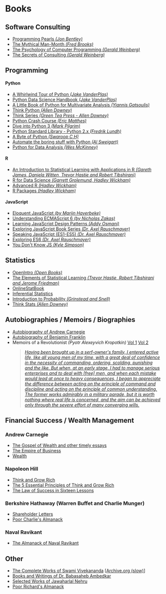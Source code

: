 # Books

## Software Consulting
  * [Programming Pearls _(Jon Bentley)_](https://www.amazon.com/Programming-Pearls-Jon-Bentley/dp/8177588583)
  * [The Mythical Man-Month _(Fred Brooks)_](https://www.amazon.com/Mythical-Man-Month-Software-Engineering-Anniversary/dp/0201835959)
  * [The Psychology of Computer Programming _(Gerald Weinberg)_](https://www.amazon.com/Psychology-Computer-Programming-Silver-Anniversary-ebook/dp/B004R9QACC)
  * [The Secrets of Consulting _(Gerald Weinberg)_](https://www.amazon.com/Secrets-Consulting-Giving-Getting-Successfully/dp/0932633013)


## Programming

#### Python
  * [A Whirlwind Tour of Python _(Jake VanderPlas)_](https://github.com/jakevdp/WhirlwindTourOfPython/blob/6f1daf714fe52a8dde6a288674ba46a7feed8816/Index.ipynb)
  * [Python Data Science Handbook _(Jake VanderPlas)_](https://jakevdp.github.io/PythonDataScienceHandbook/)
  * [A Little Book of Python for Multivariate Analysis _(Yiannis Gatsoulis)_](http://python-for-multivariate-analysis.readthedocs.io/index.html)
  * [Think Python _(Allen Downey)_](https://greenteapress.com/wp/think-python-2e)
  * [Think Series _(Green Tea Press - Allen Downey)_](http://greenteapress.com/wp/)
  * [Python Crash Course _(Eric Matthes)_](https://github.com/ehmatthes/pcc)
  * [Dive into Python 3 _(Mark Pilgrim)_](http://www.diveintopython3.net/)
  * [Python Standard Library - Python 2.x _(Fredrik Lundh)_](http://effbot.org/librarybook/)
  * [A Byte of Python _(Swaroop C H)_](https://python.swaroopch.com/)
  * [Automate the boring stuff with Python _(Al Sweigart)_](https://automatetheboringstuff.com/)
  * [Python for Data Analysis _(Wes McKinney)_](https://wesmckinney.com/book/)

#### R
  * [An Introduction to Statistical Learning with Applications in R _(Gareth James, Daniela Witten, Trevor Hastie and Robert Tibshirani)_](http://www-bcf.usc.edu/~gareth/ISL/)
  * [R for Data Science _(Garrett Grolemund, Hadley Wickham)_](http://r4ds.had.co.nz/)
  * [Advanced R _(Hadley Wickham)_](https://adv-r.hadley.nz/)
  * [R Packages _(Hadley Wickham)_](http://r-pkgs.had.co.nz/)

#### JavaScript
  * [Eloquent JavaScript _(by Marijn Haverbeke)_](http://eloquentjavascript.net/)
  * [Understanding ECMAScript 6 _(by Nicholas Zakas)_](https://leanpub.com/understandinges6/read)
  * [Learning JavaScript Design Patterns _(Addy Osmani)_](https://addyosmani.com/resources/essentialjsdesignpatterns/book/)
  * [Exploring JavaScript Book Series _(Dr. Axel Rauschmayer)_](https://exploringjs.com/index.html)
  * [Speaking JavaScript (ES1-ES5) _(Dr. Axel Rauschmayer)_](https://exploringjs.com/es5/index.html)
  * [Exploring ES6 _(Dr. Axel Rauschmayer)_](http://exploringjs.com/es6/index.html)
  * [You Don't Know JS _(Kyle Simpson)_](https://github.com/getify/You-Dont-Know-JS)


## Statistics
  * [OpenIntro _(Open Books)_](https://www.openintro.org)
  * [The Elements of Statistical Learning _(Trevor Hastie, Robert Tibshirani and Jerome Friedman)_](https://web.stanford.edu/~hastie/ElemStatLearn/)
  * [OnlineStatBook](http://onlinestatbook.com/2/index.html)
  * [Inferential Statistics](http://vassarstats.net/textbook/)
  * [Introduction to Probability _(Grinstead and Snell)_](http://www.dartmouth.edu/~chance/teaching_aids/books_articles/probability_book/pdf.html)
  * [Think Stats _(Allen Downey)_](https://greenteapress.com/wp/think-stats-2e)


## Autobiographies / Memoirs / Biographies
  * [Autobiography of Andrew Carnegie](https://archive.org/details/autobiographyofa00carn/mode/2up?view=theater)
  * [Autobiography of Benjamin Franklin](https://archive.org/details/autobiographybe03bigegoog/mode/2up?view=theater)
  * Memoirs of a Revolutionist _(Pyotr Alexeyvich Kropotkin)_
  [Vol 1](https://archive.org/details/memoirsofrevolut01kropuoft/page/n5/mode/2up?view=theater) 
  [Vol 2](https://archive.org/details/memoirsofrevolut02kropuoft/page/n8/mode/2up?view=theater)
    > [*Having been brought up in a serf-owner's family, I entered active life, like all young men of my time, 
    with a great deal of confidence in the necessity of commanding, ordering, scolding, punishing and the like.
    But when, at an early stage, I had to manage serious enterprises and to deal with [free] men, and when each 
    mistake would lead at once to heavy consequences, I began to appreciate the difference between acting on the 
    principle of command and discipline and acting on the principle of common understanding. The former works 
    admirably in a military parade, but it is worth nothing where real life is concerned, and the aim can be 
    achieved only through the severe effort of many converging wills.*](https://archive.org/details/memoirsofrevolut01kropuoft/page/250/mode/1up?q=Having+been+brought+up+in+a+serf+owner%E2%80%99s+family)


## Financial Success / Wealth Management

### Andrew Carnegie
  * [The Gospel of Wealth and other timely essays](https://archive.org/details/gospelofwealthot00carnuoft/mode/2up?view=theater)
  * [The Empire of Business](https://archive.org/details/empireofbusiness00carnuoft/mode/2up?view=theater)
  * [Wealth](https://archive.org/details/8906CarnegieWealth/mode/2up?view=theater)

### Napoleon Hill
  * [Think and Grow Rich](https://archive.org/details/thinkgrowric00hill/mode/2up?view=theater)
  * [The 5 Essential Principles of Think and Grow Rich](https://archive.org/details/napoleon-hill-foundation-the-5-essential-principles-of-think-and-grow-rich-the-p/mode/2up?view=theater)
  * [The Law of Success in Sixteen Lessons](https://archive.org/details/Law_Of_Success_in_16_Lessons/mode/2up?view=theater)

### Berkshire Hathaway (Warren Buffet and Charlie Munger)
  * [Shareholder Letters](https://www.berkshirehathaway.com/letters/letters.html)
  * [Poor Charlie's Almanack](https://archive.org/details/poor-charlies-almanack-the-wit-and-wisdom-of-charles-t.-munger-pdfdrive/mode/2up?view=theater)

### Naval Ravikant
  * [The Almanack of Naval Ravikant](https://www.navalmanack.com/)


## Other
  * [The Complete Works of Swami Vivekananda](https://ramakrishnavivekananda.info/vivekananda/complete_works.htm) [[Archive.org (slow)](https://archive.org/details/complete-works-of-swami-vivekananda-all-volumes-swami-vivekananda/mode/2up?view=theater)]
  * [Books and Writings of Dr. Babasaheb Ambedkar](https://www.mea.gov.in/books-writings-of-ambedkar.htm)
  * [Selected Works of Jawaharlal Nehru](https://nehruselectedworks.com/)
  * [Poor Richard's Almanack](https://archive.org/details/poorrichardsalma00franrich/mode/2up?view=theater)
